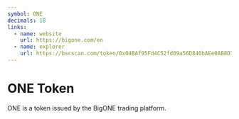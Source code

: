 ```yaml
---
symbol: ONE
decimals: 18
links:
  - name: website
    url: https://bigone.com/en
  - name: explorer
    url: https://bscscan.com/token/0x04BAf95Fd4C52fd09a56D840bAEe0AB8D7357bf0
---
```


# ONE Token

ONE is a token issued by the BigONE trading platform.
